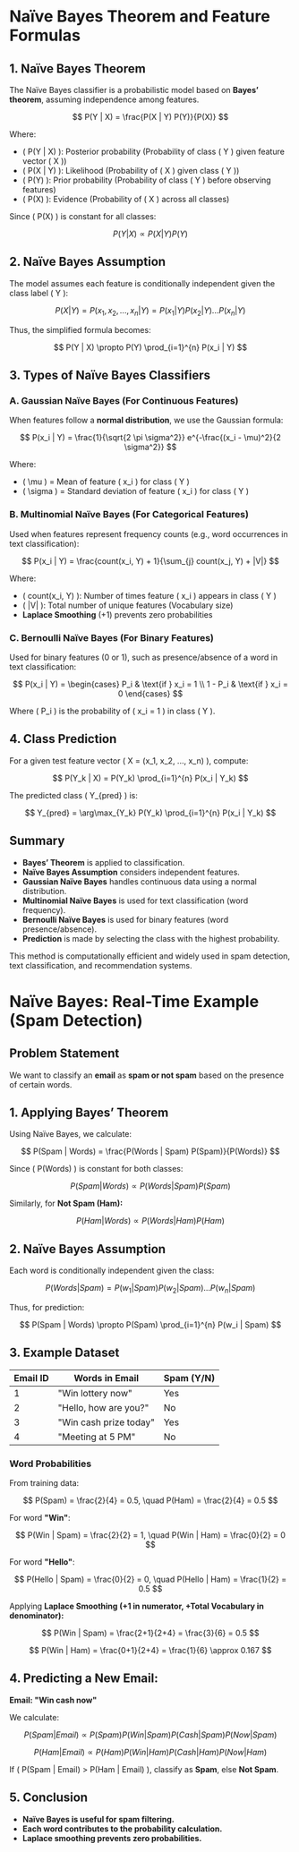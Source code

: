 # Naïve Bayes Theorem and Feature Formulas

## 1. Naïve Bayes Theorem
The Naïve Bayes classifier is a probabilistic model based on **Bayes’ theorem**, assuming independence among features.

$$
P(Y | X) = \frac{P(X | Y) P(Y)}{P(X)}
$$

Where:
- \( P(Y | X) \): Posterior probability (Probability of class \( Y \) given feature vector \( X \))
- \( P(X | Y) \): Likelihood (Probability of \( X \) given class \( Y \))
- \( P(Y) \): Prior probability (Probability of class \( Y \) before observing features)
- \( P(X) \): Evidence (Probability of \( X \) across all classes)

Since \( P(X) \) is constant for all classes:

$$
P(Y | X) \propto P(X | Y) P(Y)
$$

## 2. Naïve Bayes Assumption
The model assumes each feature is conditionally independent given the class label \( Y \):

$$
P(X | Y) = P(x_1, x_2, ..., x_n | Y) = P(x_1 | Y) P(x_2 | Y) ... P(x_n | Y)
$$

Thus, the simplified formula becomes:

$$
P(Y | X) \propto P(Y) \prod_{i=1}^{n} P(x_i | Y)
$$

## 3. Types of Naïve Bayes Classifiers

### A. Gaussian Naïve Bayes (For Continuous Features)
When features follow a **normal distribution**, we use the Gaussian formula:

$$
P(x_i | Y) = \frac{1}{\sqrt{2 \pi \sigma^2}} e^{-\frac{(x_i - \mu)^2}{2 \sigma^2}}
$$

Where:
- \( \mu \) = Mean of feature \( x_i \) for class \( Y \)
- \( \sigma \) = Standard deviation of feature \( x_i \) for class \( Y \)

### B. Multinomial Naïve Bayes (For Categorical Features)
Used when features represent frequency counts (e.g., word occurrences in text classification):

$$
P(x_i | Y) = \frac{count(x_i, Y) + 1}{\sum_{j} count(x_j, Y) + |V|}
$$

Where:
- \( count(x_i, Y) \): Number of times feature \( x_i \) appears in class \( Y \)
- \( |V| \): Total number of unique features (Vocabulary size)
- **Laplace Smoothing** (+1) prevents zero probabilities

### C. Bernoulli Naïve Bayes (For Binary Features)
Used for binary features (0 or 1), such as presence/absence of a word in text classification:

$$
P(x_i | Y) =
\begin{cases}
P_i & \text{if } x_i = 1 \\
1 - P_i & \text{if } x_i = 0
\end{cases}
$$

Where \( P_i \) is the probability of \( x_i = 1 \) in class \( Y \).

## 4. Class Prediction
For a given test feature vector \( X = (x_1, x_2, ..., x_n) \), compute:

$$
P(Y_k | X) = P(Y_k) \prod_{i=1}^{n} P(x_i | Y_k)
$$

The predicted class \( Y_{pred} \) is:

$$
Y_{pred} = \arg\max_{Y_k} P(Y_k) \prod_{i=1}^{n} P(x_i | Y_k)
$$

## Summary
- **Bayes’ Theorem** is applied to classification.
- **Naïve Bayes Assumption** considers independent features.
- **Gaussian Naïve Bayes** handles continuous data using a normal distribution.
- **Multinomial Naïve Bayes** is used for text classification (word frequency).
- **Bernoulli Naïve Bayes** is used for binary features (word presence/absence).
- **Prediction** is made by selecting the class with the highest probability.

This method is computationally efficient and widely used in spam detection, text classification, and recommendation systems.

# Naïve Bayes: Real-Time Example (Spam Detection)

## Problem Statement
We want to classify an **email** as **spam or not spam** based on the presence of certain words.

## 1. Applying Bayes’ Theorem
Using Naïve Bayes, we calculate:

$$
P(Spam | Words) = \frac{P(Words | Spam) P(Spam)}{P(Words)}
$$

Since \( P(Words) \) is constant for both classes:

$$
P(Spam | Words) \propto P(Words | Spam) P(Spam)
$$

Similarly, for **Not Spam (Ham):**

$$
P(Ham | Words) \propto P(Words | Ham) P(Ham)
$$

## 2. Naïve Bayes Assumption
Each word is conditionally independent given the class:

$$
P(Words | Spam) = P(w_1 | Spam) P(w_2 | Spam) ... P(w_n | Spam)
$$

Thus, for prediction:

$$
P(Spam | Words) \propto P(Spam) \prod_{i=1}^{n} P(w_i | Spam)
$$

## 3. Example Dataset

| Email ID | Words in Email | Spam (Y/N) |
|----------|---------------|------------|
| 1        | "Win lottery now" | Yes |
| 2        | "Hello, how are you?" | No |
| 3        | "Win cash prize today" | Yes |
| 4        | "Meeting at 5 PM" | No |

### **Word Probabilities**
From training data:

$$
P(Spam) = \frac{2}{4} = 0.5, \quad P(Ham) = \frac{2}{4} = 0.5
$$

For word **"Win"**:

$$
P(Win | Spam) = \frac{2}{2} = 1, \quad P(Win | Ham) = \frac{0}{2} = 0
$$

For word **"Hello"**:

$$
P(Hello | Spam) = \frac{0}{2} = 0, \quad P(Hello | Ham) = \frac{1}{2} = 0.5
$$

Applying **Laplace Smoothing (+1 in numerator, +Total Vocabulary in denominator):**

$$
P(Win | Spam) = \frac{2+1}{2+4} = \frac{3}{6} = 0.5
$$

$$
P(Win | Ham) = \frac{0+1}{2+4} = \frac{1}{6} \approx 0.167
$$

## 4. Predicting a New Email:  
**Email: "Win cash now"**

We calculate:

$$
P(Spam | Email) \propto P(Spam) P(Win | Spam) P(Cash | Spam) P(Now | Spam)
$$

$$
P(Ham | Email) \propto P(Ham) P(Win | Ham) P(Cash | Ham) P(Now | Ham)
$$

If \( P(Spam | Email) > P(Ham | Email) \), classify as **Spam**, else **Not Spam**.

## 5. Conclusion
- **Naïve Bayes is useful for spam filtering.**
- **Each word contributes to the probability calculation.**
- **Laplace smoothing prevents zero probabilities.**

